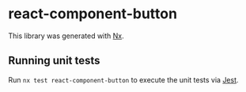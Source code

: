 # react-component-button

This library was generated with [Nx](https://nx.dev).

## Running unit tests

Run `nx test react-component-button` to execute the unit tests via [Jest](https://jestjs.io).
